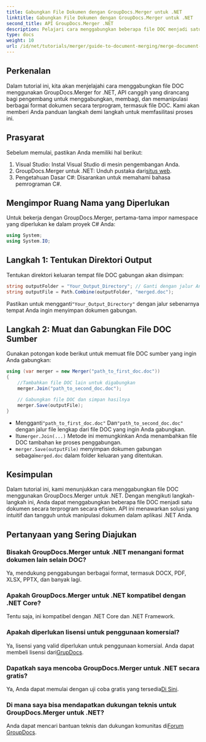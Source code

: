 ```yaml
---
title: Gabungkan File Dokumen dengan GroupDocs.Merger untuk .NET
linktitle: Gabungkan File Dokumen dengan GroupDocs.Merger untuk .NET
second_title: API GroupDocs.Merger .NET
description: Pelajari cara menggabungkan beberapa file DOC menjadi satu dokumen dengan mudah menggunakan GroupDocs.Merger untuk .NET. Tutorial komprehensif ini menyediakan pendekatan yang jelas dan bertahap, yang mencakup prasyarat, cuplikan kode, dan Tanya Jawab Umum.
type: docs
weight: 10
url: /id/net/tutorials/merger/guide-to-document-merging/merge-document-files/
---
```

## Perkenalan

Dalam tutorial ini, kita akan menjelajahi cara menggabungkan file DOC menggunakan GroupDocs.Merger for .NET, API canggih yang dirancang bagi pengembang untuk menggabungkan, membagi, dan memanipulasi berbagai format dokumen secara terprogram, termasuk file DOC. Kami akan memberi Anda panduan langkah demi langkah untuk memfasilitasi proses ini.

## Prasyarat

Sebelum memulai, pastikan Anda memiliki hal berikut:

1. Visual Studio: Instal Visual Studio di mesin pengembangan Anda.
2.  GroupDocs.Merger untuk .NET: Unduh pustaka dari[situs web](https://releases.groupdocs.com/merger/net/).
3. Pengetahuan Dasar C#: Disarankan untuk memahami bahasa pemrograman C#.

## Mengimpor Ruang Nama yang Diperlukan

Untuk bekerja dengan GroupDocs.Merger, pertama-tama impor namespace yang diperlukan ke dalam proyek C# Anda:

```csharp
using System;
using System.IO;
```

## Langkah 1: Tentukan Direktori Output

Tentukan direktori keluaran tempat file DOC gabungan akan disimpan:

```csharp
string outputFolder = "Your_Output_Directory"; // Ganti dengan jalur Anda
string outputFile = Path.Combine(outputFolder, "merged.doc");
```

 Pastikan untuk mengganti`"Your_Output_Directory"` dengan jalur sebenarnya tempat Anda ingin menyimpan dokumen gabungan.

## Langkah 2: Muat dan Gabungkan File DOC Sumber

Gunakan potongan kode berikut untuk memuat file DOC sumber yang ingin Anda gabungkan:

```csharp
using (var merger = new Merger("path_to_first_doc.doc"))
{
    //Tambahkan file DOC lain untuk digabungkan
    merger.Join("path_to_second_doc.doc");

    // Gabungkan file DOC dan simpan hasilnya
    merger.Save(outputFile);
}
```


-  Mengganti`"path_to_first_doc.doc"` Dan`"path_to_second_doc.doc"` dengan jalur file lengkap dari file DOC yang ingin Anda gabungkan.
-  Itu`merger.Join(...)` Metode ini memungkinkan Anda menambahkan file DOC tambahan ke proses penggabungan.
- `merger.Save(outputFile)` menyimpan dokumen gabungan sebagai`merged.doc` dalam folder keluaran yang ditentukan.

## Kesimpulan

Dalam tutorial ini, kami menunjukkan cara menggabungkan file DOC menggunakan GroupDocs.Merger untuk .NET. Dengan mengikuti langkah-langkah ini, Anda dapat menggabungkan beberapa file DOC menjadi satu dokumen secara terprogram secara efisien. API ini menawarkan solusi yang intuitif dan tangguh untuk manipulasi dokumen dalam aplikasi .NET Anda.

## Pertanyaan yang Sering Diajukan

### Bisakah GroupDocs.Merger untuk .NET menangani format dokumen lain selain DOC?

Ya, mendukung penggabungan berbagai format, termasuk DOCX, PDF, XLSX, PPTX, dan banyak lagi.

### Apakah GroupDocs.Merger untuk .NET kompatibel dengan .NET Core?

Tentu saja, ini kompatibel dengan .NET Core dan .NET Framework.

### Apakah diperlukan lisensi untuk penggunaan komersial?

Ya, lisensi yang valid diperlukan untuk penggunaan komersial. Anda dapat membeli lisensi dari[GrupDocs](https://purchase.groupdocs.com/buy).

### Dapatkah saya mencoba GroupDocs.Merger untuk .NET secara gratis?

 Ya, Anda dapat memulai dengan uji coba gratis yang tersedia[Di Sini](https://releases.groupdocs.com/).

### Di mana saya bisa mendapatkan dukungan teknis untuk GroupDocs.Merger untuk .NET?

 Anda dapat mencari bantuan teknis dan dukungan komunitas di[Forum GroupDocs](https://forum.groupdocs.com/c/merger/32).